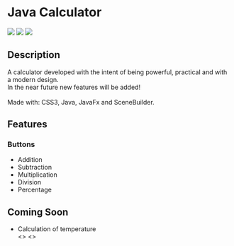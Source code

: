 <h1>Java Calculator</h1>

<img src="https://img.shields.io/badge/Java-Version%2011.0.9-orange"> <img src="https://img.shields.io/badge/JavaFx-Version%2011.0.2-green"> <img src="https://img.shields.io/badge/SceneBuilder-Version%2011.0.0-red">

<h2>Description</h2>

A calculator developed with the intent of being powerful, practical and with a modern design.
<br>
In the near future new features will be added!
<br><br>
Made with: CSS3, Java, JavaFx and SceneBuilder.

<h2>Features</h2>

<h3>Buttons</h3>

<ul>
    <li>Addition</li>
    <li>Subtraction</li>
    <li>Multiplication</li>
    <li>Division</li>
    <li>Percentage</li>
</ul>

<h2>Coming Soon</h2>

<ul>
    <li>Calculation of temperature</li>
    <>
    <>
</ul>
